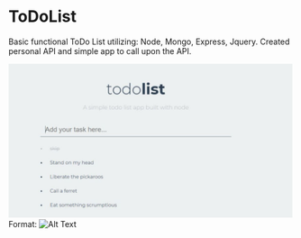 # ToDoList
Basic functional ToDo List utilizing: Node, Mongo, Express, Jquery. 
Created personal API and simple app to call upon the API.

![landing page](/Capture.JPG)
Format: ![Alt Text](url)
